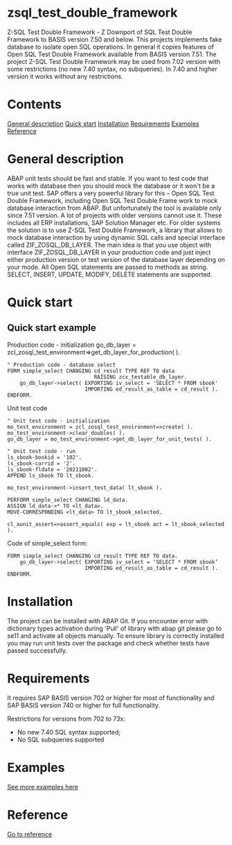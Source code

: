 # zsql_test_double_framework
Z-SQL Test Double Framework - Z Downport of SQL Test Double Framework to BASIS version 7.50 and below.
This projects implements fake database to isolate open SQL operations. In general it copies features of Open SQL Test Double Framework available from BASIS version 7.51. 
The project Z-SQL Test Double Framework may be used from 7.02 version with some restrictions (no new 7.40 syntax, no subqueries). In 7.40 and higher version it works without any restrictions.

# Contents
[General description](#General-description)
[Quick start](#Quick-start)
[Installation](#Installation)
[Requirements](#Requirements)
[Examples](docs/examples.md)
[Reference](docs/reference.md)

# General description
ABAP unit tests should be fast and stable. If you want to test code that works with database then you should mock the database or it won't be a true unit test. SAP offers a very powerful library for this – Open SQL Test Double Framework, including Open SQL Test Double Frame work to mock database interaction from ABAP.
But unfortunately the tool is available only since 7.51 version. A lot of projects with older versions cannot use it. These includes all ERP installations, SAP Solution Manager etc. 
For older systems the solution is to use Z-SQL Test Double Framework, a library that allows to mock database interaction by using dynamic SQL calls and special interface called ZIF_ZOSQL_DB_LAYER.
The main idea is that you use object with interface ZIF_ZOSQL_DB_LAYER in your production code and just inject either production version or test version of the database layer depending on your mode. All Open SQL statements are passed to methods as string. SELECT, INSERT, UPDATE, MODIFY, DELETE statements are supported.

# Quick start
## Quick start example
Production code - initialization
    go_db_layer = zcl_zosql_test_environment=>get_db_layer_for_production( ).
    
    " Production code - database select
    FORM simple_select CHANGING cd_result TYPE REF TO data
                                RAISING zcx_testable_db_layer.
        go_db_layer->select( EXPORTING iv_select = 'SELECT * FROM sbook'
                             IMPORTING ed_result_as_table = cd_result ).
    ENDFORM.

Unit test code

    " Unit test code - initialization
    mo_test_environment = zcl_zosql_test_environment=>create( ).
    mo_test_environment->clear_doubles( ).
    go_db_layer = mo_test_environment->get_db_layer_for_unit_tests( ).
    
    " Unit test code - run
    ls_sbook-bookid = '102'.
    ls_sbook-carrid = '2'.
    ls_sbook-fldate = '20211002'.
    APPEND ls_sbook TO lt_sbook.
    
    mo_test_environment->insert_test_data( lt_sbook ).
    
    PERFORM simple_select CHANGING ld_data.
    ASSIGN ld_data->* TO <lt_data>.
    MOVE-CORRESPONDING <lt_data> TO lt_sbook_selected.
    
    cl_aunit_assert=>assert_equals( exp = lt_sbook act = lt_sbook_selected ).
    
Code of simple_select form:

    FORM simple_select CHANGING cd_result TYPE REF TO data.
        go_db_layer->select( EXPORTING iv_select = ‘SELECT * FROM sbook’
                             IMPORTING ed_result_as_table = cd_result ).
    ENDFORM.
  
# Installation
The project can be installed with ABAP Git. If you encounter error with dictionary types activation during 'Pull' of library with abap git please go to se11 and activate all objects manually. To ensure library is correctly installed you may run unit tests over the package and check whether tests have passed successfully.

# Requirements
It requires SAP BASIS version 702 or higher for most of functionality and SAP BASIS version 740 or higher for full functionality.

Restrictions for versions from 702 to 73x:
* No new 7.40 SQL syntax supported;
* No SQL subqueries supported

# Examples
[See more examples here](docs/examples.md)

# Reference
[Go to reference](docs/reference.md)
